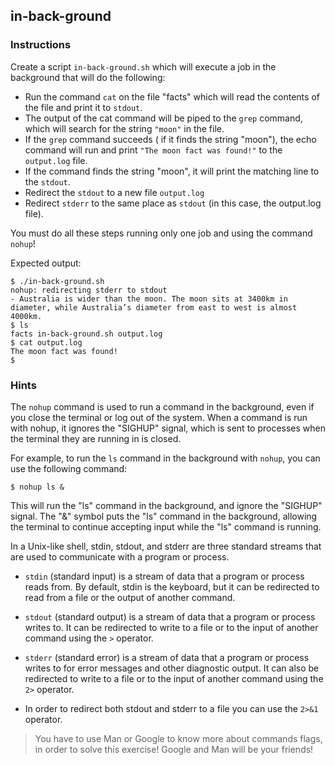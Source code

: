 ## in-back-ground

### Instructions

Create a script `in-back-ground.sh` which will execute a job in the background that will do the following:

- Run the command `cat` on the file "facts" which will read the contents of the file and print it to `stdout`.
- The output of the cat command will be piped to the `grep` command, which will search for the string `"moon"` in the file.
- If the `grep` command succeeds ( if it finds the string "moon"), the echo command will run and print `"The moon fact was found!"` to the `output.log` file.
- If the command finds the string "moon", it will print the matching line to the `stdout`.
- Redirect the `stdout` to a new file `output.log`
- Redirect `stderr` to the same place as `stdout` (in this case, the output.log file).

You must do all these steps running only one job and using the command `nohup`!

Expected output:

```console
$ ./in-back-ground.sh
nohup: redirecting stderr to stdout
- Australia is wider than the moon. The moon sits at 3400km in diameter, while Australia’s diameter from east to west is almost 4000km.
$ ls
facts in-back-ground.sh output.log
$ cat output.log
The moon fact was found!
$
```

### Hints

The `nohup` command is used to run a command in the background, even if you close the terminal or log out of the system. When a command is run with nohup, it ignores the "SIGHUP" signal, which is sent to processes when the terminal they are running in is closed.

For example, to run the `ls` command in the background with `nohup`, you can use the following command:

```console
$ nohup ls &
```

This will run the "ls" command in the background, and ignore the "SIGHUP" signal. The "&" symbol puts the "ls" command in the background, allowing the terminal to continue accepting input while the "ls" command is running.

In a Unix-like shell, stdin, stdout, and stderr are three standard streams that are used to communicate with a program or process.

- `stdin` (standard input) is a stream of data that a program or process reads from. By default, stdin is the keyboard, but it can be redirected to read from a file or the output of another command.

- `stdout` (standard output) is a stream of data that a program or process writes to. It can be redirected to write to a file or to the input of another command using the `>` operator.

- `stderr` (standard error) is a stream of data that a program or process writes to for error messages and other diagnostic output. It can also be redirected to write to a file or to the input of another command using the `2>` operator.

- In order to redirect both stdout and stderr to a file you can use the `2>&1` operator.

> You have to use Man or Google to know more about commands flags, in order to solve this exercise!
> Google and Man will be your friends!
